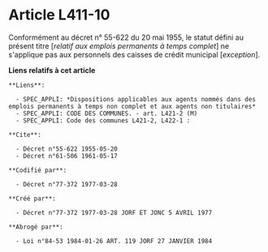 # Article L411-10

Conformément au décret n° 55-622 du 20 mai 1955, le statut défini au présent titre [*relatif aux emplois permanents à temps
complet*] ne s'applique pas aux personnels des caisses de crédit municipal [*exception*].

**Liens relatifs à cet article**

	**Liens**:

	  - SPEC_APPLI: *Dispositions applicables aux agents nommés dans des emplois permanents à temps non complet et aux agents non titulaires*
	  - SPEC_APPLI: CODE DES COMMUNES. - art. L421-2 (M)
	  - SPEC_APPLI: Code des communes L421-2, L422-1 :

	**Cite**:

	  - Décret n°55-622 1955-05-20
	  - Décret n°61-506 1961-05-17

	**Codifié par**:

	  - Décret n°77-372 1977-03-28

	**Créé par**:

	  - Décret n°77-372 1977-03-28 JORF ET JONC 5 AVRIL 1977

	**Abrogé par**:

	  - Loi n°84-53 1984-01-26 ART. 119 JORF 27 JANVIER 1984
